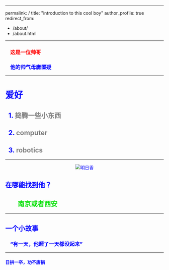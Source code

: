 ---
permalink: /
title: "introduction to this cool boy"
author_profile: true
redirect_from: 
  - /about/
  - /about.html
----------------------
### <font color="red">&nbsp;&nbsp;&nbsp;&nbsp;这是一位帅哥
### <font color="blue">&nbsp;&nbsp;&nbsp;&nbsp;他的帅气毋庸置疑
-----


# 爱好
## &nbsp;&nbsp;1. <font color="grey">捣腾一些小东西</font>

## &nbsp;&nbsp;2. <font color="grey">computer</font>

## &nbsp;&nbsp;3. <font color="grey">robotics</font>

---------------------------------------
<p align="center">
  <img src="eva_2" alt="明日香" />
</p>

## 在哪能找到他？

## &nbsp;&nbsp;&nbsp;&nbsp;&nbsp;&nbsp;&nbsp;&nbsp;<font color="grenn">南京或者西安</font>


-----
## 一个小故事
### &nbsp;&nbsp;&nbsp;&nbsp;“有一天，他睡了一天都没起来”
-------
#### 日拱一卒，功不唐捐
